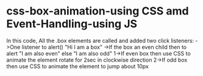 # css-box-animation-using CSS amd Event-Handling-using JS
In this code,
All the .box elements are called and added two click listeners:
    ->One listener to alert() "Hi I am a box"
    ->If the box an even child then to alert "I am also even" else "I am also odd"
        1->If even box then use CSS to animate the element rotate for 2sec in clockwise direction
        2->If odd box then use CSS to animate the element to jump about 10px
        
  
 

